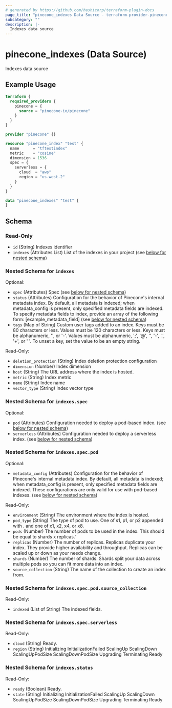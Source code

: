 ```yaml
---
# generated by https://github.com/hashicorp/terraform-plugin-docs
page_title: "pinecone_indexes Data Source - terraform-provider-pinecone"
subcategory: ""
description: |-
  Indexes data source
---
```


# pinecone_indexes (Data Source)

Indexes data source

## Example Usage

```terraform
terraform {
  required_providers {
    pinecone = {
      source = "pinecone-io/pinecone"
    }
  }
}

provider "pinecone" {}

resource "pinecone_index" "test" {
  name      = "tftestindex"
  metric    = "cosine"
  dimension = 1536
  spec = {
    serverless = {
      cloud  = "aws"
      region = "us-west-2"
    }
  }
}

data "pinecone_indexes" "test" {
}
```

<!-- schema generated by tfplugindocs -->
## Schema

### Read-Only

- `id` (String) Indexes identifier
- `indexes` (Attributes List) List of the indexes in your project (see [below for nested schema](#nestedatt--indexes))

<a id="nestedatt--indexes"></a>
### Nested Schema for `indexes`

Optional:

- `spec` (Attributes) Spec (see [below for nested schema](#nestedatt--indexes--spec))
- `status` (Attributes) Configuration for the behavior of Pinecone's internal metadata index. By default, all metadata is indexed; when metadata_config is present, only specified metadata fields are indexed. To specify metadata fields to index, provide an array of the following form: [example_metadata_field] (see [below for nested schema](#nestedatt--indexes--status))
- `tags` (Map of String) Custom user tags added to an index. Keys must be 80 characters or less. Values must be 120 characters or less. Keys must be alphanumeric, '', or '-'. Values must be alphanumeric, ';', '@', '', '-', '.', '+', or ' '. To unset a key, set the value to be an empty string.

Read-Only:

- `deletion_protection` (String) Index deletion protection configuration
- `dimension` (Number) Index dimension
- `host` (String) The URL address where the index is hosted.
- `metric` (String) Index metric
- `name` (String) Index name
- `vector_type` (String) Index vector type

<a id="nestedatt--indexes--spec"></a>
### Nested Schema for `indexes.spec`

Optional:

- `pod` (Attributes) Configuration needed to deploy a pod-based index. (see [below for nested schema](#nestedatt--indexes--spec--pod))
- `serverless` (Attributes) Configuration needed to deploy a serverless index. (see [below for nested schema](#nestedatt--indexes--spec--serverless))

<a id="nestedatt--indexes--spec--pod"></a>
### Nested Schema for `indexes.spec.pod`

Optional:

- `metadata_config` (Attributes) Configuration for the behavior of Pinecone's internal metadata index. By default, all metadata is indexed; when metadata_config is present, only specified metadata fields are indexed. These configurations are only valid for use with pod-based indexes. (see [below for nested schema](#nestedatt--indexes--spec--pod--metadata_config))

Read-Only:

- `environment` (String) The environment where the index is hosted.
- `pod_type` (String) The type of pod to use. One of s1, p1, or p2 appended with . and one of x1, x2, x4, or x8.
- `pods` (Number) The number of pods to be used in the index. This should be equal to shards x replicas.'
- `replicas` (Number) The number of replicas. Replicas duplicate your index. They provide higher availability and throughput. Replicas can be scaled up or down as your needs change.
- `shards` (Number) The number of shards. Shards split your data across multiple pods so you can fit more data into an index.
- `source_collection` (String) The name of the collection to create an index from.

<a id="nestedatt--indexes--spec--pod--metadata_config"></a>
### Nested Schema for `indexes.spec.pod.source_collection`

Read-Only:

- `indexed` (List of String) The indexed fields.



<a id="nestedatt--indexes--spec--serverless"></a>
### Nested Schema for `indexes.spec.serverless`

Read-Only:

- `cloud` (String) Ready.
- `region` (String) Initializing InitializationFailed ScalingUp ScalingDown ScalingUpPodSize ScalingDownPodSize Upgrading Terminating Ready



<a id="nestedatt--indexes--status"></a>
### Nested Schema for `indexes.status`

Read-Only:

- `ready` (Boolean) Ready.
- `state` (String) Initializing InitializationFailed ScalingUp ScalingDown ScalingUpPodSize ScalingDownPodSize Upgrading Terminating Ready
